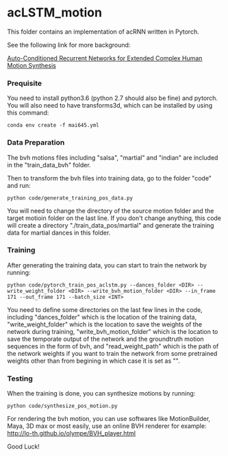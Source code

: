 # acLSTM_motion
This folder contains an implementation of acRNN written in Pytorch.

See the following link for more background:

[Auto-Conditioned Recurrent Networks for Extended Complex Human Motion Synthesis](https://arxiv.org/abs/1707.05363)

### Prequisite

You need to install python3.6 (python 2.7 should also be fine) and pytorch. You will also need to have transforms3d, which can be installed by using this command:
```
conda env create -f mai645.yml
```

### Data Preparation

The bvh motions files including "salsa", "martial" and "indian" are included in the "train_data_bvh" folder.

Then to transform the bvh files into training data, go to the folder "code" and run:
```
python code/generate_training_pos_data.py
```

You will need to change the directory of the source motion folder and the target motioin folder on the last line. If you don't change anything, this code will create a directory "./train_data_pos/martial" and generate the training data for martial dances in this folder.

### Training

After generating the training data, you can start to train the network by running:
```
python code/pytorch_train_pos_aclstm.py --dances_folder <DIR> --write_weight_folder <DIR> --write_bvh_motion_folder <DIR> --in_frame 171 --out_frame 171 --batch_size <INT>
```
You need to define some directories on the last few lines in the code, including "dances_folder" which is the location of the training data, "write_weight_folder" which is 
the location to save the weights of the network during training, "write_bvh_motion_folder" which is the location to save the temporate output of the network and the groundtruth motion sequences in the form of bvh, and "read_weight_path" which is the path of the network weights if you want to train the network from some pretrained weights other than from begining in which case it is set as "". 

### Testing

When the training is done, you can synthesize motions by running:
```
python code/synthesize_pos_motion.py
```

For rendering the bvh motion, you can use softwares like MotionBuilder, Maya, 3D max or most easily, use an online BVH renderer for example:
http://lo-th.github.io/olympe/BVH_player.html 

Good Luck!
